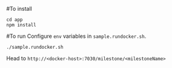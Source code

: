 #To install
```
cd app
npm install
```

#To run
Configure ``env`` variables in ``sample.rundocker.sh``.
```
./sample.rundocker.sh
```
Head to ``http://<docker-host>:7030/milestone/<milestoneName>``
